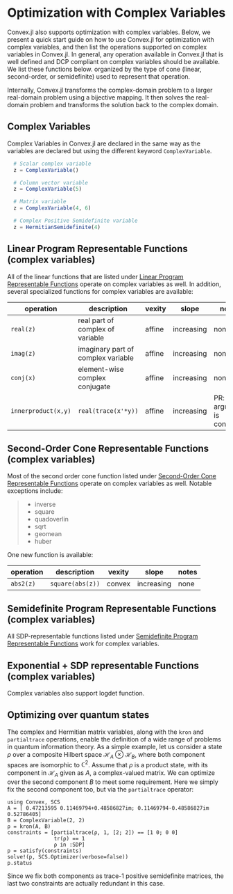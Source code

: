 Optimization with Complex Variables
===================================

Convex.jl also supports optimization with complex variables. Below, we
present a quick start guide on how to use Convex.jl for optimization
with complex variables, and then list the operations supported on
complex variables in Convex.jl. In general, any operation available in
Convex.jl that is well defined and DCP compliant on complex variables
should be available. We list these functions below. organized by the
type of cone (linear, second-order, or semidefinite) used to represent
that operation.

Internally, Convex.jl transforms the complex-domain problem to a larger
real-domain problem using a bijective mapping. It then solves the
real-domain problem and transforms the solution back to the complex
domain.

Complex Variables
-----------------

Complex Variables in Convex.jl are declared in the same way as the
variables are declared but using the different keyword
`ComplexVariable`.

```julia
  # Scalar complex variable
  z = ComplexVariable()

  # Column vector variable
  z = ComplexVariable(5)

  # Matrix variable
  z = ComplexVariable(4, 6)

  # Complex Positive Semidefinite variable
  z = HermitianSemidefinite(4)
```

Linear Program Representable Functions (complex variables)
----------------------------------------------------------

All of the linear functions that are listed under
[Linear Program Representable Functions](@ref) operate
on complex variables as well. In addition, several specialized functions
for complex variables are available:

| operation           | description                             | vexity | slope      | notes                        |
| ------------------- | --------------------------------------- | ------ | ---------- | ---------------------------- |
| `real(z)`           | real part of complex of variable   | affine | increasing | none                         |
| `imag(z)`           | imaginary part of complex variable | affine | increasing | none                         |
| `conj(x)`           | element-wise complex conjugate          | affine | increasing | none                         |
| `innerproduct(x,y)` | `real(trace(x'*y))`                     | affine | increasing | PR: one argument is constant |

Second-Order Cone Representable Functions (complex variables)
-------------------------------------------------------------

Most of the second order cone function listed under
[Second-Order Cone Representable Functions](@ref)
operate on complex variables as well. Notable exceptions include:

> -   inverse
> -   square
> -   quadoverlin
> -   sqrt
> -   geomean
> -   huber

One new function is available:

| operation | description      | vexity | slope      | notes |
| --------- | ---------------- | ------ | ---------- | ----- |
| `abs2(z)` | `square(abs(z))` | convex | increasing | none  |

Semidefinite Program Representable Functions (complex variables)
----------------------------------------------------------------

All SDP-representable functions listed under
[Semidefinite Program Representable Functions](@ref)
work for complex variables.

Exponential + SDP representable Functions (complex variables)
-------------------------------------------------------------

Complex variables also support logdet function.

Optimizing over quantum states
------------------------------

The complex and Hermitian matrix variables, along with the
`kron` and `partialtrace` operations, enable the
definition of a wide range of problems in quantum information theory. As
a simple example, let us consider a state $\rho$ over a composite
Hilbert space $\mathcal{H}_A\otimes\mathcal{H}_B$, where both component
spaces are isomorphic to $\mathbb{C}^2$. Assume that $\rho$ is a product
state, with its component in $\mathcal{H}_A$ given as $A$, a
complex-valued matrix. We can optimize over the second component $B$ to
meet some requirement. Here we simply fix the second component too, but
via the `partialtrace` operator:

```@example
using Convex, SCS
A = [ 0.47213595 0.11469794+0.48586827im; 0.11469794-0.48586827im  0.52786405]
B = ComplexVariable(2, 2)
ρ = kron(A, B)
constraints = [partialtrace(ρ, 1, [2; 2]) == [1 0; 0 0]
               tr(ρ) == 1
               ρ in :SDP]
p = satisfy(constraints)
solve!(p, SCS.Optimizer(verbose=false))
p.status
```

Since we fix both components as trace-1 positive semidefinite matrices,
the last two constraints are actually redundant in this case.
